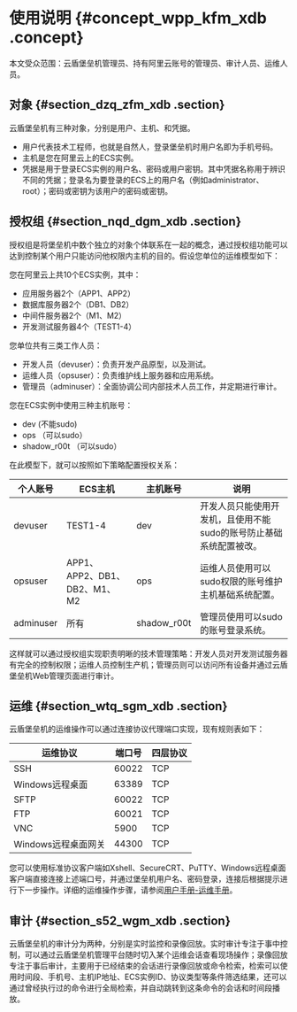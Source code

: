 # 使用说明 {#concept_wpp_kfm_xdb .concept}

本文受众范围：云盾堡垒机管理员、持有阿里云账号的管理员、审计人员、运维人员。

## 对象 {#section_dzq_zfm_xdb .section}

云盾堡垒机有三种对象，分别是用户、主机、和凭据。

-   用户代表技术工程师，也就是自然人，登录堡垒机时用户名即为手机号码。
-   主机是您在阿里云上的ECS实例。
-   凭据是用于登录ECS实例的用户名、密码或用户密钥。其中凭据名称用于辨识不同的凭据；登录名为要登录的ECS上的用户名（例如administrator、root）；密码或密钥为该用户的密码或密钥。

## 授权组 {#section_nqd_dgm_xdb .section}

授权组是将堡垒机中数个独立的对象个体联系在一起的概念，通过授权组功能可以达到控制某个用户只能访问他权限内主机的目的。假设您单位的运维模型如下：

您在阿里云上共10个ECS实例，其中：

-   应用服务器2个（APP1、APP2）
-   数据库服务器2个（DB1、DB2）
-   中间件服务器2个（M1、M2）
-   开发测试服务器4个（TEST1-4）

您单位共有三类工作人员：

-   开发人员（devuser）：负责开发产品原型，以及测试。
-   运维人员（opsuser）：负责维护线上服务器和应用系统。
-   管理员（adminuser）：全面协调公司内部技术人员工作，并定期进行审计。

您在ECS实例中使用三种主机账号：

-   dev \(不能sudo\)
-   ops （可以sudo）
-   shadow\_r00t （可以sudo）

在此模型下，就可以按照如下策略配置授权关系：

|个人账号|ECS主机|主机账号|说明|
|----|-----|----|--|
|devuser|TEST1-4|dev|开发人员只能使用开发机，且使用不能sudo的账号防止基础系统配置被改。|
|opsuser|APP1、APP2、DB1、DB2、M1、M2|ops|运维人员使用可以sudo权限的账号维护主机基础系统配置。|
|adminuser|所有|shadow\_r00t|管理员使用可以sudo的账号登录系统。|

这样就可以通过授权组实现职责明晰的技术管理策略：开发人员对开发测试服务器有完全的控制权限；运维人员控制生产机；管理员则可以访问所有设备并通过云盾堡垒机Web管理页面进行审计。

## 运维 {#section_wtq_sgm_xdb .section}

云盾堡垒机的运维操作可以通过连接协议代理端口实现，现有规则表如下：

|运维协议|端口号|四层协议|
|----|---|----|
|SSH|60022|TCP|
|Windows远程桌面|63389|TCP|
|SFTP|60022|TCP|
|FTP|60021|TCP|
|VNC|5900|TCP|
|Windows远程桌面网关|44300|TCP|

您可以使用标准协议客户端如Xshell、SecureCRT、PuTTY、Windows远程桌面客户端直接连接上述端口号，并通过堡垒机用户名、密码登录，连接后根据提示进行下一步操作。详细的运维操作步骤，请参阅[用户手册-运维手册](../../../../cn.zh-CN/用户指南（V2.1.7及以下）/运维使用手册.md#)。

## 审计 {#section_s52_wgm_xdb .section}

云盾堡垒机的审计分为两种，分别是实时监控和录像回放。实时审计专注于事中控制，可以通过云盾堡垒机管理平台随时切入某个运维会话查看现场操作；录像回放专注于事后审计，主要用于已经结束的会话进行录像回放或命令检索，检索可以使用时间段、手机号、主机IP地址、ECS实例ID、协议类型等条件筛选结果，还可以通过曾经执行过的命令进行全局检索，并自动跳转到这条命令的会话和时间段播放。


